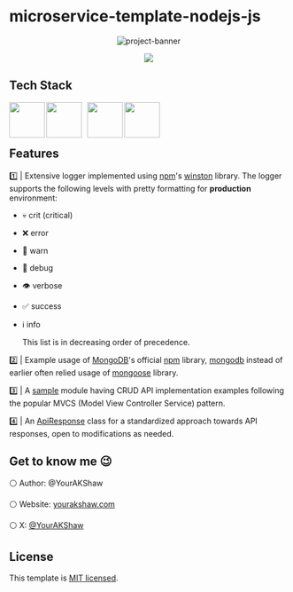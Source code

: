 # microservice-template-nodejs-js

<p align="center">
  <img src="https://i.ibb.co/grL7K5S/microservice-template-nodejs-js-social-preview.png" alt="project-banner">
</p>

<p align="center">
  <a href="https://www.x.com/YourAKShaw"><img src="https://img.shields.io/badge/@YourAKShaw-000000?style=for-the-badge&logo=x&logoColor=white" /></a>
</p>

## Tech Stack

<p align="left">
	<img align="left" src="https://img.icons8.com/color/100/undefined/javascript.png" width="64px"/>
	<img align="left" src="https://img.icons8.com/fluency/100/undefined/node-js.png" width="64px" style="margin-right: 10px;"/>
  <img align="left" src="https://cdn.icon-icons.com/icons2/2699/PNG/512/expressjs_logo_icon_169185.png" width="64px" />
  <img align="left" src="https://img.icons8.com/external-tal-revivo-color-tal-revivo/100/undefined/external-mongodb-a-cross-platform-document-oriented-database-program-logo-color-tal-revivo.png" width="64px" />
</p>

<br />
<br />
<br />

## Features

1️⃣ | Extensive logger implemented using [npm](https://www.npmjs.com/)'s [winston](https://www.npmjs.com/package/winston) library. The logger supports the following levels with pretty formatting for **production** environment:

- 💀 crit (critical)
- ❌ error
- 🚨 warn
- 🐛 debug
- 👁️ verbose
- ✅ success
- ℹ️ info

  This list is in decreasing order of precedence.

2️⃣ | Example usage of [MongoDB](https://www.mongodb.com/)'s official [npm](https://www.npmjs.com/) library, [mongodb](https://www.npmjs.com/package/mongodb) instead of earlier often relied usage of [mongoose](https://www.npmjs.com/package/mongoose) library.

3️⃣ | A [sample](./src/sample/) module having CRUD API implementation examples following the popular MVCS (Model View Controller Service) pattern.

4️⃣ | An [ApiResponse](./src/common/ApiResponse.js) class for a standardized approach towards API responses, open to modifications as needed.

## Get to know me 😉

⚪ Author: @YourAKShaw

⚪ Website: [yourakshaw.com](https://www.yourakshaw.com)

⚪ X: [@YourAKShaw](https://www.x.com/YourAKShaw)

## License

This template is [MIT licensed](./LICENSE).
